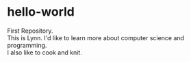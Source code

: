 # hello-world
First Repository.  
This is Lynn.  I'd like to learn more about computer science and programming.  
I also like to cook and knit.
